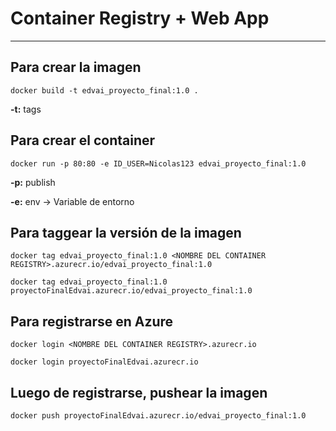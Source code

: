 # Container Registry + Web App
---

## Para crear la imagen
```
docker build -t edvai_proyecto_final:1.0 .
```

**-t:** tags

## Para crear el container
```
docker run -p 80:80 -e ID_USER=Nicolas123 edvai_proyecto_final:1.0
```

**-p:** publish

**-e:** env -> Variable de entorno 

## Para taggear la versión de la imagen
```
docker tag edvai_proyecto_final:1.0 <NOMBRE DEL CONTAINER REGISTRY>.azurecr.io/edvai_proyecto_final:1.0

docker tag edvai_proyecto_final:1.0 proyectoFinalEdvai.azurecr.io/edvai_proyecto_final:1.0
```


## Para registrarse en Azure
```
docker login <NOMBRE DEL CONTAINER REGISTRY>.azurecr.io

docker login proyectoFinalEdvai.azurecr.io
```

## Luego de registrarse, pushear la imagen
```
docker push proyectoFinalEdvai.azurecr.io/edvai_proyecto_final:1.0


